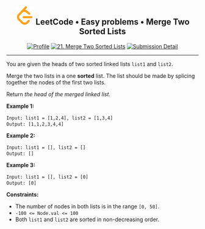 <h2 align="center">
    <img alt="LeetCode logo" src="../../docs/assets/leetcode.svg" />
    LeetCode • Easy problems • Merge Two Sorted Lists
</h2>
<div align="center">

[![Profile](https://img.shields.io/badge/leetcode.com-smnvdev-f79f1b.svg?logo=leetcode)](https://leetcode.com/smnvdev/)
[![21. Merge Two Sorted Lists](https://img.shields.io/badge/21._Merge_Two_Sorted_Lists-00b8a3.svg?logo=leetcode)](https://leetcode.com/problems/merge-two-sorted-lists/)
[![Submission Detail](https://img.shields.io/badge/Submission_Detail-Accepted-449d44.svg?logo=leetcode)](https://leetcode.com/submissions/detail/729574249/)
</div>

***

You are given the heads of two sorted linked lists `list1` and `list2`.

Merge the two lists in a one **sorted** list. The list should be made by splicing together the nodes of the first two lists.

Return _the head of the merged linked list_.

**Example 1:**
```
Input: list1 = [1,2,4], list2 = [1,3,4]
Output: [1,1,2,3,4,4]
```

**Example 2:**
```
Input: list1 = [], list2 = []
Output: []
```

**Example 3:**
```
Input: list1 = [], list2 = [0]
Output: [0]
```

**Constraints:**
 - The number of nodes in both lists is in the range `[0, 50]`.
 - `-100 <= Node.val <= 100`
 - Both `list1` and `list2` are sorted in non-decreasing order.